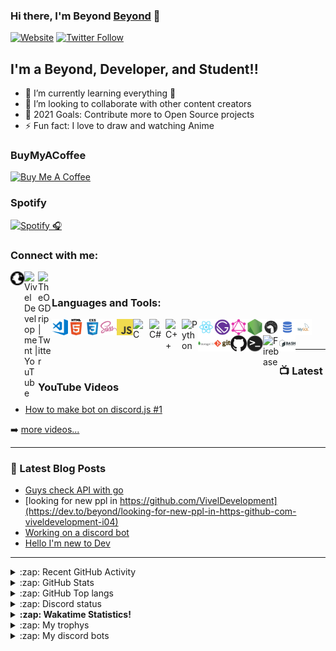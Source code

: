 ### Hi there, I'm Beyond [Beyond][website] 👋

[![Website](https://img.shields.io/website?label=vivel.tech&style=for-the-badge&url=https://vivel.tech)](https://vivel.tech)
[![Twitter Follow](https://img.shields.io/twitter/follow/TheOGDrip?color=1DA1F2&logo=twitter&style=for-the-badge)](https://twitter.com/intent/follow?original_referer=https%3A%2F%2Fgithub.com%2FcodeSTACKr&screen_name=TheOGDrip)

## I'm a Beyond, Developer, and Student!!

- 🌱 I’m currently learning everything 🤣
- 👯 I’m looking to collaborate with other content creators
- 🥅 2021 Goals: Contribute more to Open Source projects
- ⚡ Fun fact: I love to draw and watching Anime

### BuyMyACoffee
<a href="https://www.buymeacoffee.com/BeyondDevy" target="_blank"><img src="https://cdn.buymeacoffee.com/buttons/arial-yellow.png" alt="Buy Me A Coffee" style="height: 50px !important;width: 50px !important;"></a>

### Spotify

[![Spotify 🎧](https://beyond-spotify-readme-phi.vercel.app/api/spotify-playing)](https://open.spotify.com/user/z74jlorietb4f3yh8gd7i4rbv)

### Connect with me:

[<img align="left" alt="vivel.tech" width="22px" src="https://raw.githubusercontent.com/iconic/open-iconic/master/svg/globe.svg" />][website]
[<img align="left" alt="Vivel Development | YouTube" width="22px" src="https://cdn.jsdelivr.net/npm/simple-icons@v3/icons/youtube.svg" />][youtube]
[<img align="left" alt="TheOGDrip | Twitter" width="22px" src="https://cdn.jsdelivr.net/npm/simple-icons@v3/icons/twitter.svg" />][twitter]

<br />

### Languages and Tools:

<img align="left" alt="Visual Studio Code" width="26px" src="https://raw.githubusercontent.com/github/explore/80688e429a7d4ef2fca1e82350fe8e3517d3494d/topics/visual-studio-code/visual-studio-code.png" />
<img align="left" alt="HTML5" width="26px" src="https://raw.githubusercontent.com/github/explore/80688e429a7d4ef2fca1e82350fe8e3517d3494d/topics/html/html.png" />
<img align="left" alt="CSS3" width="26px" src="https://raw.githubusercontent.com/github/explore/80688e429a7d4ef2fca1e82350fe8e3517d3494d/topics/css/css.png" />
<img align="left" alt="Sass" width="26px" src="https://raw.githubusercontent.com/github/explore/80688e429a7d4ef2fca1e82350fe8e3517d3494d/topics/sass/sass.png" />
<img align="left" alt="JavaScript" width="26px" src="https://raw.githubusercontent.com/github/explore/80688e429a7d4ef2fca1e82350fe8e3517d3494d/topics/javascript/javascript.png" />
<img align="left" alt="C" width="26px" src="https://cdn.discordapp.com/attachments/816957777603592202/820365940175929344/c-programming-569564.png" />
<img align="left" alt="C#" width="26px" src="https://cdn.discordapp.com/attachments/816957777603592202/820366568340848670/c-sharp-c-logo-02F17714BA-seeklogo.png" />
<img align="left" alt="C++" width="26px" src="https://cdn.discordapp.com/attachments/816957777603592202/820366291570524260/306px-ISO_C2B2B_Logo.png" />
<img align="left" alt="Python" width="26px" src="https://cdn.discordapp.com/attachments/816957624489738291/820368083192774666/1200px-Python-logo-notext.png" />

<img align="left" alt="React" width="26px" src="https://raw.githubusercontent.com/github/explore/80688e429a7d4ef2fca1e82350fe8e3517d3494d/topics/react/react.png" />
<img align="left" alt="Gatsby" width="26px" src="https://raw.githubusercontent.com/github/explore/e94815998e4e0713912fed477a1f346ec04c3da2/topics/gatsby/gatsby.png" />
<img align="left" alt="GraphQL" width="26px" src="https://raw.githubusercontent.com/github/explore/80688e429a7d4ef2fca1e82350fe8e3517d3494d/topics/graphql/graphql.png" />
<img align="left" alt="Node.js" width="26px" src="https://raw.githubusercontent.com/github/explore/80688e429a7d4ef2fca1e82350fe8e3517d3494d/topics/nodejs/nodejs.png" />

<img align="left" alt="Deno" width="26px" src="https://raw.githubusercontent.com/github/explore/361e2821e2dea67711cde99c9c40ed357061cf27/topics/deno/deno.png" />
<img align="left" alt="SQL" width="26px" src="https://raw.githubusercontent.com/github/explore/80688e429a7d4ef2fca1e82350fe8e3517d3494d/topics/sql/sql.png" />
<img align="left" alt="MySQL" width="26px" src="https://raw.githubusercontent.com/github/explore/80688e429a7d4ef2fca1e82350fe8e3517d3494d/topics/mysql/mysql.png" />
<img align="left" alt="MongoDB" width="26px" src="https://raw.githubusercontent.com/github/explore/80688e429a7d4ef2fca1e82350fe8e3517d3494d/topics/mongodb/mongodb.png" />
<img align="left" alt="Git" width="26px" src="https://raw.githubusercontent.com/github/explore/80688e429a7d4ef2fca1e82350fe8e3517d3494d/topics/git/git.png" />
<img align="left" alt="GitHub" width="26px" src="https://raw.githubusercontent.com/github/explore/78df643247d429f6cc873026c0622819ad797942/topics/github/github.png" />
<img align="left" alt="Terminal" width="26px" src="https://raw.githubusercontent.com/github/explore/80688e429a7d4ef2fca1e82350fe8e3517d3494d/topics/terminal/terminal.png" />
<img align="left" alt="Firebase" width="26px" src="https://user-images.githubusercontent.com/74981187/111068067-93ac1080-84e0-11eb-9643-9a1dd8acc683.png" />
<img align="left" alt="Bash" width="26px" src="https://raw.githubusercontent.com/github/explore/80688e429a7d4ef2fca1e82350fe8e3517d3494d/topics/bash/bash.png" />


<br />
<br />

---

### 📺 Latest YouTube Videos

<!-- YOUTUBE:START -->
- [How to make bot on discord.js #1](https://www.youtube.com/watch?v=t9MtpN0YqOE)
<!-- YOUTUBE:END -->

➡️ [more videos...](https://www.youtube.com/channel/UCLaT8K5Px6kG6J-uGznapvQ)

---

### 📕 Latest Blog Posts

<!-- BLOG-POST-LIST:START -->
- [Guys check API with go](https://dev.to/beyond/guys-check-api-with-go-2fo7)
- [looking for new ppl in https://github.com/VivelDevelopment](https://dev.to/beyond/looking-for-new-ppl-in-https-github-com-viveldevelopment-i04)
- [Working on a discord bot](https://dev.to/beyond/working-on-a-discord-bot-82a)
- [Hello I'm new to Dev](https://dev.to/beyond/hello-i-m-new-to-dev-3p4f)
<!-- BLOG-POST-LIST:END -->


---

<details>
  <summary>:zap: Recent GitHub Activity</summary>
  
<!--START_SECTION:activity-->
1. ❗️ Opened issue [#1703](https://github.com/calamares/calamares/issues/1703) in [calamares/calamares](https://github.com/calamares/calamares)
<!--END_SECTION:activity-->

</details>

<details>
  <summary>:zap: GitHub Stats</summary>

  [![Status](https://github-readme-stats.vercel.app/api?username=beyonddevy&show_icons=true&hide_border=true&theme=radical)](https://github.com/NANI1734)

</details>

<details>
  <summary>:zap: GitHub Top langs </summary>

  [![Top Langs](https://github-readme-stats.vercel.app/api/top-langs/?username=beyonddevy&layout=compact&theme=radical)](https://github.com/NANI1734)

</details>

  <details>
    <summary>:zap: Discord status </summary>
  <div align="center"><img src="https://discord.c99.nl/widget/theme-1/775970684588523570.png"></div>
   </details>
<details>
  <summary><strong>:zap: Wakatime Statistics!</strong></summary>
   <a href="">
  <img align="center" src="https://github-readme-stats.vercel.app/api/wakatime?username=beyonddevy">
</a>
</details>
<details>
    <summary>:zap: My trophys </summary>
  <div align="center"><img src="https://github-profile-trophy.vercel.app/?username=beyonddevy&theme=dracula&count_private=true"></div>
    </details>

[website]: https://vivel.tech
[twitter]: https://twitter.com/TheOGDrip
[youtube]: https://www.youtube.com/channel/UCLaT8K5Px6kG6J-uGznapvQ

<details>
  <summary>:zap: My discord bots</summary>

   My discord bots
<br />

### Musicboi
[![Musicboi](https://top.gg/api/widget/804253258763862026.svg)](https://top.gg/bot/804253258763862026)


<br />

### Animebot
[![Animebot](https://top.gg/api/widget/791591817082044417.svg)](https://top.gg/bot/791591817082044417)


</details>

